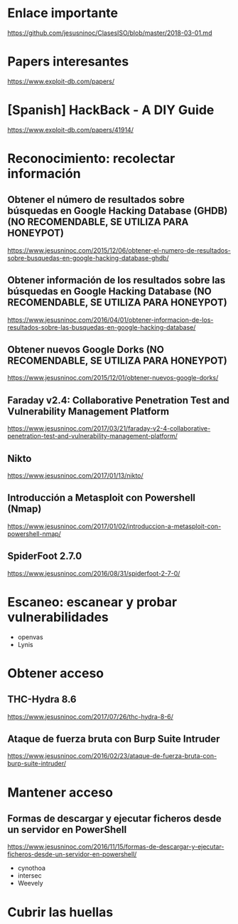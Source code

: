 # Enlace importante
https://github.com/jesusninoc/ClasesISO/blob/master/2018-03-01.md

# Papers interesantes
https://www.exploit-db.com/papers/

# [Spanish] HackBack - A DIY Guide
https://www.exploit-db.com/papers/41914/

# Reconocimiento: recolectar información
## Obtener el número de resultados sobre búsquedas en Google Hacking Database (GHDB) (NO RECOMENDABLE, SE UTILIZA PARA HONEYPOT)
https://www.jesusninoc.com/2015/12/06/obtener-el-numero-de-resultados-sobre-busquedas-en-google-hacking-database-ghdb/
## Obtener información de los resultados sobre las búsquedas en Google Hacking Database (NO RECOMENDABLE, SE UTILIZA PARA HONEYPOT)
https://www.jesusninoc.com/2016/04/01/obtener-informacion-de-los-resultados-sobre-las-busquedas-en-google-hacking-database/
## Obtener nuevos Google Dorks (NO RECOMENDABLE, SE UTILIZA PARA HONEYPOT)
https://www.jesusninoc.com/2015/12/01/obtener-nuevos-google-dorks/
## Faraday v2.4: Collaborative Penetration Test and Vulnerability Management Platform
https://www.jesusninoc.com/2017/03/21/faraday-v2-4-collaborative-penetration-test-and-vulnerability-management-platform/
## Nikto
https://www.jesusninoc.com/2017/01/13/nikto/
## Introducción a Metasploit con Powershell (Nmap)
https://www.jesusninoc.com/2017/01/02/introduccion-a-metasploit-con-powershell-nmap/
## SpiderFoot 2.7.0
https://www.jesusninoc.com/2016/08/31/spiderfoot-2-7-0/

# Escaneo: escanear y probar vulnerabilidades
- openvas
- Lynis

# Obtener acceso
## THC-Hydra 8.6
https://www.jesusninoc.com/2017/07/26/thc-hydra-8-6/
## Ataque de fuerza bruta con Burp Suite Intruder
https://www.jesusninoc.com/2016/02/23/ataque-de-fuerza-bruta-con-burp-suite-intruder/

# Mantener acceso
## Formas de descargar y ejecutar ficheros desde un servidor en PowerShell
https://www.jesusninoc.com/2016/11/15/formas-de-descargar-y-ejecutar-ficheros-desde-un-servidor-en-powershell/
- cynothoa
- intersec
- Weevely

# Cubrir las huellas

